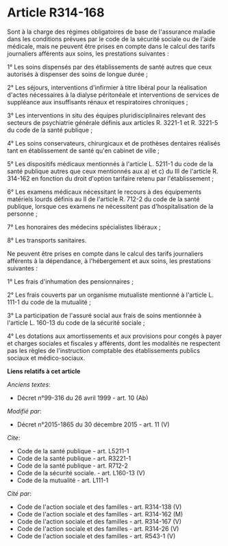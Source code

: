 # Article R314-168

Sont à la charge des régimes obligatoires de base de l'assurance maladie dans les conditions prévues par le code de la
sécurité sociale ou de l'aide médicale, mais ne peuvent être prises en compte dans le calcul des tarifs journaliers afférents
aux soins, les prestations suivantes : 

1° Les soins dispensés par des établissements de santé autres que ceux autorisés à dispenser des soins de longue durée ; 

2° Les séjours, interventions d'infirmier à titre libéral pour la réalisation d'actes nécessaires à la dialyse péritonéale et
interventions de services de suppléance aux insuffisants rénaux et respiratoires chroniques ; 

3° Les interventions in situ des équipes pluridisciplinaires relevant des secteurs de psychiatrie générale définis aux
articles R. 3221-1 et R. 3221-5 du code de la santé publique ; 

4° Les soins conservateurs, chirurgicaux et de prothèses dentaires réalisés tant en établissement de santé qu'en cabinet de
ville ; 

5° Les dispositifs médicaux mentionnés à l'article L. 5211-1 du code de la santé publique autres que ceux mentionnés aux a)
et c) du III de l'article R. 314-162 en fonction du droit d'option tarifaire retenu par l'établissement ; 

6° Les examens médicaux nécessitant le recours à des équipements matériels lourds définis au II de l'article R. 712-2 du code
de la santé publique, lorsque ces examens ne nécessitent pas d'hospitalisation de la personne ; 

7° Les honoraires des médecins spécialistes libéraux ; 

8° Les transports sanitaires. 

Ne peuvent être prises en compte dans le calcul des tarifs journaliers afférents à la dépendance, à l'hébergement et aux
soins, les prestations suivantes : 

1° Les frais d'inhumation des pensionnaires ; 

2° Les frais couverts par un organisme mutualiste mentionné à l'article L. 111-1 du code de la mutualité ; 

3° La participation de l'assuré social aux frais de soins mentionnée à l'article L. 160-13 du code de la sécurité sociale ; 

4° Les dotations aux amortissements et aux provisions pour congés à payer et charges sociales et fiscales y afférents, dont
les modalités ne respectent pas les règles de l'instruction comptable des établissements publics sociaux et médico-sociaux.

**Liens relatifs à cet article**

_Anciens textes_:

  - Décret n°99-316 du 26 avril 1999 - art. 10 (Ab)

_Modifié par_:

  - Décret n°2015-1865 du 30 décembre 2015 - art. 11 (V)

_Cite_:

  - Code de la santé publique - art. L5211-1
  - Code de la santé publique - art. R3221-1
  - Code de la santé publique - art. R712-2
  - Code de la sécurité sociale. - art. L160-13 (V)
  - Code de la mutualité - art. L111-1

_Cité par_:

  - Code de l'action sociale et des familles - art. R314-138 (V)
  - Code de l'action sociale et des familles - art. R314-162 (M)
  - Code de l'action sociale et des familles - art. R314-167 (V)
  - Code de l'action sociale et des familles - art. R314-26 (V)
  - Code de l'action sociale et des familles - art. R543-1 (V)
